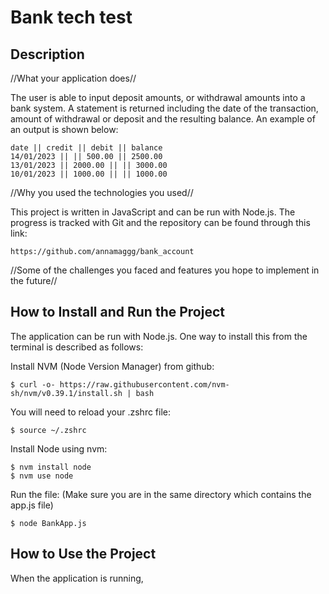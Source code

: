# Bank tech test

## Description

//What your application does//

The user is able to input deposit amounts, or withdrawal amounts into a bank system. A statement is returned including the date of the transaction, amount of withdrawal or deposit and the resulting balance. An example of an output is shown below:

    date || credit || debit || balance
    14/01/2023 || || 500.00 || 2500.00
    13/01/2023 || 2000.00 || || 3000.00
    10/01/2023 || 1000.00 || || 1000.00


//Why you used the technologies you used//

This project is written in JavaScript and can be run with Node.js. The progress is tracked with Git and the repository can be found through this link: 

    https://github.com/annamaggg/bank_account

//Some of the challenges you faced and features you hope to implement in the future//


## How to Install and Run the Project

The application can be run with Node.js. One way to install this from the terminal is described as follows:

Install NVM (Node Version Manager) from github:

    $ curl -o- https://raw.githubusercontent.com/nvm-sh/nvm/v0.39.1/install.sh | bash

You will need to reload your .zshrc file:

    $ source ~/.zshrc

Install Node using nvm:

    $ nvm install node
    $ nvm use node

Run the file: (Make sure you are in the same directory which contains the app.js file)

    $ node BankApp.js


## How to Use the Project

When the application is running, 

